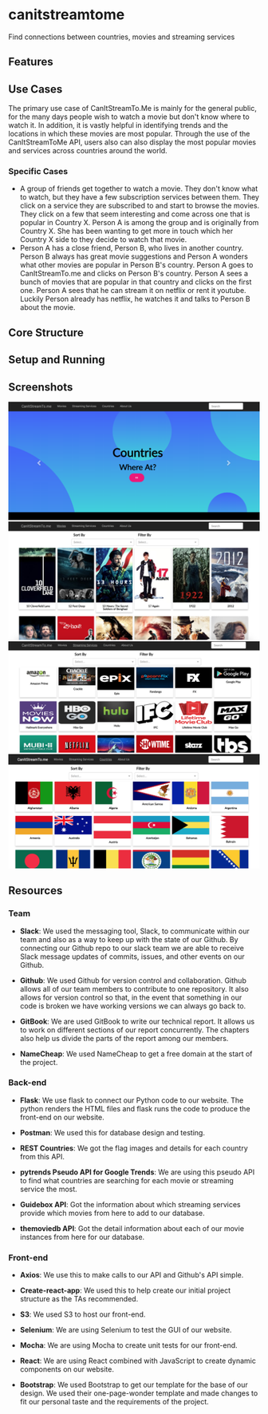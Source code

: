 # canitstreamtome

Find connections between countries, movies and streaming services
## Features
## Use Cases
The primary use case of CanItStreamTo.Me is mainly for the general public, for the many days people wish to watch a movie but don't know where to watch it. In addition, it is vastly helpful in identifying trends and the locations in which these movies are most popular. Through the use of the CanItStreamToMe API, users also can also display the most popular movies and services across countries around the world.
### Specific Cases
- A group of friends get together to watch a movie. They don't know what to watch, but they have a few subscription services between them. They click on a service they are subscribed to and start to browse the movies. They click on a few that seem interesting and come across one that is popular in Country X. Person A is among the group and is originally from Country X. She has been wanting to get more in touch which her Country X side to they decide to watch that movie.
- Person A has a close friend, Person B, who lives in another country. Person B always has great movie suggestions and Person A wonders what other movies are popular in Person B's country. Person A goes to CanItStreamTo.me and clicks on Person B's country. Person A sees a bunch of movies that are popular in that country and clicks on the first one. Person A sees that he can stream it on netflix or rent it youtube. Luckily Person already has netflix, he watches it and talks to Person B about the movie.
## Core Structure
## Setup and Running
## Screenshots
![GitHub Logo](/screenshots/s1.png)
![GitHub Logo](/screenshots/s2.png)
![GitHub Logo](/screenshots/s3.png)
![GitHub Logo](/screenshots/s4.png)
## Resources
### Team
- **Slack**: We used the messaging tool, Slack, to communicate within our team and also as a way to keep up with the state of our Github. By connecting our Github repo to our slack team we are able to receive Slack message updates of commits, issues, and other events on our Github.

- **Github**: We used Github for version control and collaboration. Github allows all of our team members to contribute to one repository. It also allows for version control so that, in the event that something in our code is broken we have working versions we can always go back to.

- **GitBook**: We are used GitBook to write our technical report. It allows us to work on different sections of our report concurrently. The chapters also help us divide the parts of the report among our members.

- **NameCheap**: We used NameCheap to get a free domain at the start of the project.
### Back-end
- **Flask**: We use flask to connect our Python code to our website. The python renders the HTML files and flask runs the code to produce the front-end on our website.

- **Postman**: We used this for database design and testing.

- **REST Countries**: We got the flag images and details for each country from this API.

- **pytrends Pseudo API for Google Trends**: We are using this pseudo API to find what countries are searching for each movie or streaming service the most.

- **Guidebox API**: Got the information about which streaming services provide which movies from here to add to our database.

- **themoviedb API**: Got the detail information about each of our movie instances from here for our database.

### Front-end
- **Axios**: We use this to make calls to our API and Github's API simple.

- **Create-react-app**: We used this to help create our initial project structure as the TAs recommended.

- **S3**: We used S3 to host our front-end.

- **Selenium**: We are using Selenium to test the GUI of our website.

- **Mocha**: We are using Mocha to create unit tests for our front-end.

- **React**: We are using React combined with JavaScript to create dynamic components on our website.

- **Bootstrap**: We used Bootstrap to get our template for the base of our design. We used their one-page-wonder template and made changes to fit our personal taste and the requirements of the project.
